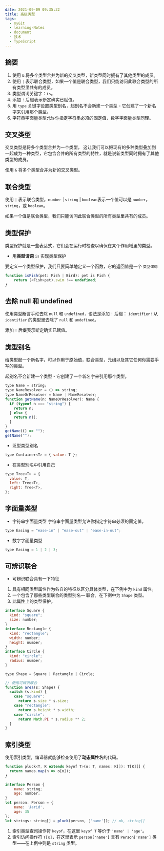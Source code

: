 ```yaml
---
date: 2021-09-09 09:35:32
title: 高级类型
tags:
  - myGit
  - learning-Notes
  - document
  - 技术
  - TypeScript
---
```


## 摘要

1. 使用 `&` 将多个类型合并为新的交叉类型，新类型同时拥有了其他类型的成员。
2. 使用 `|` 表示联合类型，如果一个值是联合类型，我们只能访问此联合类型的所有类型里共有的成员。
3. 类型谓词关键字：`is`。
4. 添加 `!` 后缀表示断定确实已赋值。
5. 用 `type` 关键字设置类型别名，起别名不会新建一个类型 - 它创建了一个新名字来引用那个类型。
6. 字符串字面量类型允许你指定字符串必须的固定值，数字字面量类型同理。

## 交叉类型

交叉类型是将多个类型合并为一个类型。 这让我们可以把现有的多种类型叠加到一起成为一种类型，它包含合并的所有类型的特性，就是说新类型同时拥有了其他类型的成员。

使用 `&` 将多个类型合并为新的交叉类型。

## 联合类型

使用 `|` 表示联合类型，`number` | `string` | `boolean`表示一个值可以是 `number`， `string`，或 `boolean`。

如果一个值是联合类型，我们只能访问此联合类型的所有类型里共有的成员。

## 类型保护

类型保护就是一些表达式，它们会在运行时检查以确保在某个作用域里的类型。

- 用**类型谓词** `is` 实现类型保护

要定义一个类型保护，我们只要简单地定义一个函数，它的返回值是一个 `类型谓词`

```js
function isFish(pet: Fish | Bird): pet is Fish {
    return (<Fish>pet).swim !== undefined;
}
```

## 去除 null 和 undefined

使用类型断言手动去除 `null` 和 `undefined`，语法是添加 `!` 后缀： `identifier!` 从 `identifier` 的类型里去除了 `null` 和 `undefined`。

添加 `!` 后缀表示断定确实已赋值。

## 类型别名

给类型起一个新名字，可以作用于原始值，联合类型，元组以及其它任何你需要手写的类型。

起别名不会新建一个类型 - 它创建了一个新名字来引用那个类型。

```js
type Name = string;
type NameResolver = () => string;
type NameOrResolver = Name | NameResolver;
function getName(n: NameOrResolver): Name {
  if (typeof n === "string") {
    return n;
  } else {
    return n();
  }
}
getName(() => "");
getName("");
```

- 泛型类型别名

```js
type Container<T> = { value: T };
```

- 在类型别名中引用自己

```js
type Tree<T> = {
  value: T,
  left: Tree<T>,
  right: Tree<T>,
};
```

## 字面量类型

- 字符串字面量类型
  字符串字面量类型允许你指定字符串必须的固定值。

```js
type Easing = "ease-in" | "ease-out" | "ease-in-out";
```

- 数字字面量类型

```js
type Easing = 1 | 2 | 3;
```

## 可辨识联合

- 可辨识联合具有一下特征

1. 具有相同类型属性作为各自的特征以区分具体类型，在下例中为 `kind` 属性。
2. 一个包含了那些类型联合的类型别名— 联合，在下例中为 `Shape` 类型。
3. 此属性上的类型保护。

```js
interface Square {
  kind: "square";
  size: number;
}
interface Rectangle {
  kind: "rectangle";
  width: number;
  height: number;
}
interface Circle {
  kind: "circle";
  radius: number;
}

type Shape = Square | Rectangle | Circle;

// 使用可辨识联合
function area(s: Shape) {
  switch (s.kind) {
    case "square":
      return s.size * s.size;
    case "rectangle":
      return s.height * s.width;
    case "circle":
      return Math.PI * s.radius ** 2;
  }
}
```

## 索引类型

使用索引类型，编译器就能够检查使用了**动态属性名**的代码。

```js
function pluck<T, K extends keyof T>(o: T, names: K[]): T[K][] {
  return names.map(n => o[n]);
}

interface Person {
    name: string;
    age: number;
}
let person: Person = {
    name: 'Jarid',
    age: 35
};
let strings: string[] = pluck(person, ['name']); // ok, string[]
```

1. 索引类型查询操作符 `keyof`，在这里 `keyof T` 等价于 `'name' | 'age'`。
2. 索引访问操作符 `T[K]`，在这里表示 `person['name']` 具有 `Person['name']` 类型——在上例中则是 `string` 类型。
